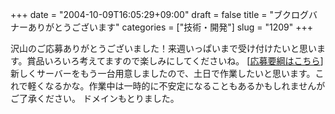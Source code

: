 +++
date = "2004-10-09T16:05:29+09:00"
draft = false
title = "ブクログバナーありがとうございます"
categories = ["技術・開発"]
slug = "1209"
+++

沢山のご応募ありがとうございました！来週いっぱいまで受け付けたいと思います。賞品いろいろ考えてますので楽しみにしてくださいね。
[<a href="http://ieiriblog.jugem.jp/?eid=136" target="_blank">応募要綱はこちら</a>]
新しくサーバーをもう一台用意しましたので、土日で作業したいと思います。これで軽くなるかな。作業中は一時的に不安定になることもあるかもしれませんがご了承ください。
ドメインもとりました。
